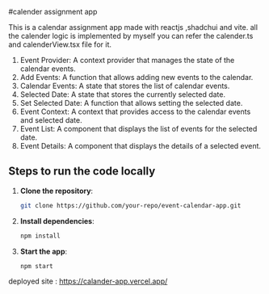 #calender assignment app

This is a calendar assignment app made with reactjs ,shadchui and vite. all the calender logic is implemented by myself you can refer the calender.ts and calenderView.tsx file for it.

1. Event Provider: A context provider that manages the state of the calendar events.
2. Add Events: A function that allows adding new events to the calendar.
3. Calendar Events: A state that stores the list of calendar events.
4. Selected Date: A state that stores the currently selected date.
5. Set Selected Date: A function that allows setting the selected date.
6. Event Context: A context that provides access to the calendar events and selected date.
7. Event List: A component that displays the list of events for the selected date.
8. Event Details: A component that displays the details of a selected event. 


## Steps to run the code locally

1. **Clone the repository**:  
   ```bash
   git clone https://github.com/your-repo/event-calendar-app.git
   ```

2. **Install dependencies**:  
   ```bash
   npm install
   ```

3. **Start the app**:  
   ```bash
   npm start
   ```

deployed site : https://calander-app.vercel.app/

